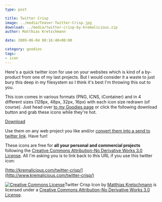 ```yaml
---
type: post

title: Twitter Crisp
image: ../media/Teaser-Twitter-Crisp.jpg
download: ../media/twitter-crisp-by-kremalicious.zip
author: Matthias Kretschmann

date: 2009-06-04 00:16:40+00:00

category: goodies
tags:
- icon
---
```


Here's a quick twitter icon for use on your websites which is kind of a by-product from one of my last projects. But I would consider it a waste to just bury this deep in my filesystem so I think it's best I'm throwing this out to you.

This icon comes in various formats (PNG, ICNS, iContainer) and in 4 different sizes (128px, 48px, 32px, 16px) with each icon size redrawn (of course). Just head over [to my Goodies page](http://www.kremalicious.com/goodies/) or click the following download button and grab these icons while they're hot.

<p class="content-download">
    <a class="icon-download" href="../media/twitter-crisp-by-kremalicious.zip">Download</a>
</p>

Use them on any web project you like and/or [convert them into a send to twitter link](http://kremalicious.com/ultimate-coda-wordpress-share-link-bonanza/). Have fun!

These icons are free for **all your personal and commercial projects** following the [Creative Commons Attribution-No Derivative Works 3.0 License](http://creativecommons.org/licenses/by-nd/3.0/). All I'm asking you is to link back to this URL if you use this twitter icon:

[http://kremalicious.com/twitter-crisp/](http://www.kremalicious.com/twitter-crisp/)

[![Creative Commons License](http://creativecommons.org/images/public/somerights20.png)](http://creativecommons.org/licenses/by-nd/3.0/)Twitter Crisp Icon by [Matthias Kretschmann](http://kremalicious.com) is licensed under a [Creative Commons Attribution-No Derivative Works 3.0 License](http://creativecommons.org/licenses/by-nd/3.0/).
